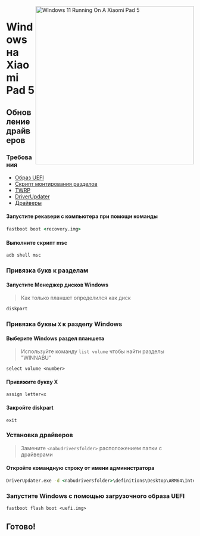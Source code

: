 ﻿<img align="right" src="https://raw.githubusercontent.com/erdilS/Port-Windows-11-Xiaomi-Pad-5/main/nabu.png" width="425" alt="Windows 11 Running On A Xiaomi Pad 5">


# Windows на Xiaomi Pad 5

## Обновление драйверов

### Требования

- [Образ UEFI](../../../../releases/tag/1.0)
- [Скрипт монтирования разделов](../../../../releases/tag/1.0)
- [TWRP](../../../../releases/tag/1.0)
- [DriverUpdater](https://github.com/WOA-Project/DriverUpdater/releases/latest)
- [Драйверы](https://github.com/map220v/MiPad5-Drivers)

#### Запустите рекавери с компьютера при помощи команды

```cmd
fastboot boot <recovery.img>
```

#### Выполните скрипт msc

```cmd
adb shell msc
```

### Привязка букв к разделам

#### Запустите Менеджер дисков Windows

> Как только планшет определился как диск

```cmd
diskpart
```


### Привязка буквы  `X` к разделу Windows

#### Выберите Windows раздел планшета
> Используйте команду `list volume` чтобы найти разделы "WINNABU"

```diskpart
select volume <number>
```

#### Привяжите букву X
```diskpart
assign letter=x
```

#### Закройте diskpart
```diskpart
exit
```


### Установка драйверов

> Замените `<nabudriversfolder>` расположением папки с драйверами

#### Откройте командную строку от имени администратора 


```cmd
DriverUpdater.exe -d <nabudriversfolder>\definitions\Desktop\ARM64\Internal\nabu.txt -r <nabudriversfolder> -p X:
```



### Запустите Windows с помощью загрузочного образа UEFI 

```
fastboot flash boot <uefi.img>
```

## Готово!
